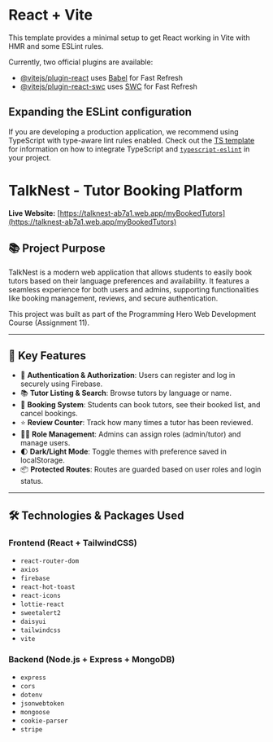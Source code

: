 # React + Vite

This template provides a minimal setup to get React working in Vite with HMR and some ESLint rules.

Currently, two official plugins are available:

- [@vitejs/plugin-react](https://github.com/vitejs/vite-plugin-react/blob/main/packages/plugin-react) uses [Babel](https://babeljs.io/) for Fast Refresh
- [@vitejs/plugin-react-swc](https://github.com/vitejs/vite-plugin-react/blob/main/packages/plugin-react-swc) uses [SWC](https://swc.rs/) for Fast Refresh

## Expanding the ESLint configuration

If you are developing a production application, we recommend using TypeScript with type-aware lint rules enabled. Check out the [TS template](https://github.com/vitejs/vite/tree/main/packages/create-vite/template-react-ts) for information on how to integrate TypeScript and [`typescript-eslint`](https://typescript-eslint.io) in your project.


# TalkNest - Tutor Booking Platform

**Live Website:** [https://talknest-ab7a1.web.app/myBookedTutors](https://talknest-ab7a1.web.app/myBookedTutors)

## 📚 Project Purpose

TalkNest is a modern web application that allows students to easily book tutors based on their language preferences and availability. It features a seamless experience for both users and admins, supporting functionalities like booking management, reviews, and secure authentication.

This project was built as part of the Programming Hero Web Development Course (Assignment 11).

---

## 🚀 Key Features

- 🔐 **Authentication & Authorization**: Users can register and log in securely using Firebase.
- 📚 **Tutor Listing & Search**: Browse tutors by language or name.
- 📅 **Booking System**: Students can book tutors, see their booked list, and cancel bookings.
- ⭐ **Review Counter**: Track how many times a tutor has been reviewed.
- 🧑‍💼 **Role Management**: Admins can assign roles (admin/tutor) and manage users.
- 🌓 **Dark/Light Mode**: Toggle themes with preference saved in localStorage.
- 📦 **Protected Routes**: Routes are guarded based on user roles and login status.

---

## 🛠️ Technologies & Packages Used

### Frontend (React + TailwindCSS)
- `react-router-dom`
- `axios`
- `firebase`
- `react-hot-toast`
- `react-icons`
- `lottie-react`
- `sweetalert2`
- `daisyui`
- `tailwindcss`
- `vite`

### Backend (Node.js + Express + MongoDB)
- `express`
- `cors`
- `dotenv`
- `jsonwebtoken`
- `mongoose`
- `cookie-parser`
- `stripe`
